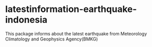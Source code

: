 # latestinformation-earthquake-indonesia
This package informs about the latest earthquake from Meteorology Climatology and Geophysics Agency(BMKG)

